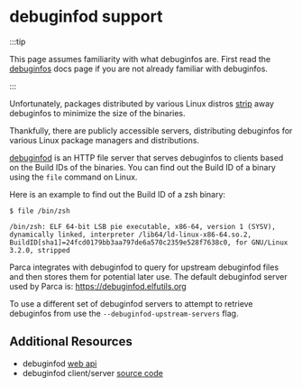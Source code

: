 # debuginfod support

:::tip

This page assumes familiarity with what debuginfos are. First read the [debuginfos](debuginfos) docs page if you are not already familiar with debuginfos.

:::

Unfortunately, packages distributed by various Linux distros [strip](https://man7.org/linux/man-pages/man1/strip.1.html) away debuginfos to minimize the size of the binaries.

Thankfully, there are publicly accessible servers, distributing debuginfos for various Linux package managers and distributions.

[debuginfod](https://www.mankier.com/8/debuginfod) is an HTTP file server that serves debuginfos to clients based on the Build IDs of the binaries. You can find out the Build ID of a binary using the `file` command on Linux.

Here is an example to find out the Build ID of a zsh binary:

```
$ file /bin/zsh

/bin/zsh: ELF 64-bit LSB pie executable, x86-64, version 1 (SYSV), dynamically linked, interpreter /lib64/ld-linux-x86-64.so.2, BuildID[sha1]=24fcd0179bb3aa797de6a570c2359e528f7638c0, for GNU/Linux 3.2.0, stripped
```

Parca integrates with debuginfod to query for upstream debuginfod files and then stores them for potential later use. The default debuginfod server used by Parca is: https://debuginfod.elfutils.org

To use a different set of debuginfod servers to attempt to retrieve debuginfos from use the `--debuginfod-upstream-servers` flag.

## Additional Resources

- debuginfod [web api](https://www.mankier.com/8/debuginfod#Webapi)
- debuginfod client/server [source code](https://sourceware.org/git/?p=elfutils.git;a=tree;f=debuginfod;h=066a691bde5a7a21a18173e5c5babfd1838fa6f5;hb=HEAD)
